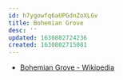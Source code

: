 ```yaml
---
id: h7ygowfq6aUPGdnZoXLGv
title: Bohemian Grove
desc: ''
updated: 1630802724236
created: 1630802715081
---
```


* [Bohemian Grove - Wikipedia](https://en.wikipedia.org/wiki/Bohemian_Grove)
